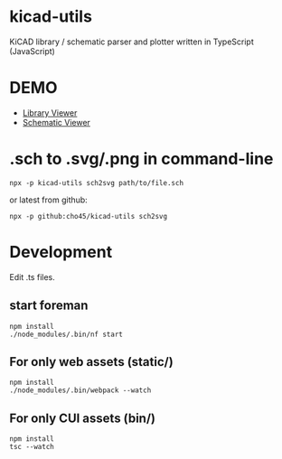 kicad-utils
========

KiCAD library / schematic parser and plotter written in TypeScript (JavaScript)

DEMO
====

- <a href="https://cho45.stfuawsc.com/kicad-utils/static/library.html">Library Viewer</a>
- <a href="https://cho45.stfuawsc.com/kicad-utils/static/schematic.html">Schematic Viewer</a>

.sch to .svg/.png in command-line
=================================

```
npx -p kicad-utils sch2svg path/to/file.sch
```

or latest from github:

```
npx -p github:cho45/kicad-utils sch2svg
```

Development
===========

Edit .ts files.

## start foreman

```
npm install
./node_modules/.bin/nf start
```

## For only web assets (static/)

```
npm install
./node_modules/.bin/webpack --watch
```

## For only CUI assets (bin/)
```
npm install
tsc --watch
```
